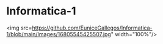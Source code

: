 # Informatica-1
<img src=https://github.com/EuniceGallegos/Informatica-1/blob/main/Images/16805545425507.jpg" width="100%"/> 
